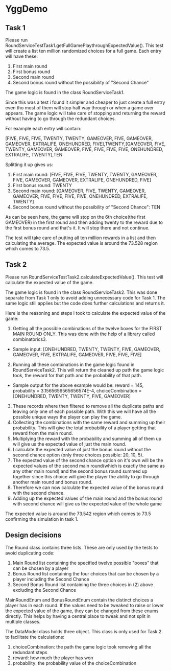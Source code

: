 # YggDemo


## Task 1

Please run RoundServiceTestTask1.getFullGamePlaythroughExpectedValue(). This test will create a list ten million randomized choices for a full game.
Each entry will have these:

1. First main round
2. First bonus round
3. Second main round
4. Second bonus round without the possibility of "Second Chance"

The game logic is found in the class RoundServiceTask1.

Since this was a test i found it simpler and cheaper to just create a full entry even tho most of them will stop half way through or when a game over appears. The game logic will take care of stopping and returning the reward without having to go through the redundant choices.

For example each entry will contain:

[FIVE, FIVE, FIVE, TWENTY, TWENTY, GAMEOVER, FIVE, GAMEOVER, GAMEOVER, EXTRALIFE, ONEHUNDRED, FIVE],TWENTY,[GAMEOVER, FIVE, TWENTY, GAMEOVER, GAMEOVER, FIVE, FIVE, FIVE, FIVE, ONEHUNDRED, EXTRALIFE, TWENTY],TEN

Splitting it up gives us:

1. First main round: [FIVE, FIVE, FIVE, TWENTY, TWENTY, GAMEOVER, FIVE, GAMEOVER, GAMEOVER, EXTRALIFE, ONEHUNDRED, FIVE]
2. First bonus round: TWENTY
3. Second main round: [GAMEOVER, FIVE, TWENTY, GAMEOVER, GAMEOVER, FIVE, FIVE, FIVE, FIVE, ONEHUNDRED, EXTRALIFE, TWENTY]
4. Second bonus round without the possibility of "Second Chance": TEN

As can be seen here, the game will stop on the 6th choice(the first GAMEOVER) in the first round and then adding twenty to the reward due to the first bonus round and that's it. It will stop there and not continue.

The test will take care of putting all ten million rewards in a list and then calculating the average.
The expected value is around the 73.528 region which comes to 73.5.



## Task 2

Please run RoundServiceTestTask2.calculateExpectedValue(). This test will calculate the expected value of the game.

The game logic is found in the class RoundServiceTask2. This was done separate from Task 1 only to avoid adding unnecessary code for Task 1. The same logic still applies but the code does further calculations and returns it.

Here is the reasoning and steps i took to calculate the expected value of the game:

1. Getting all the possible combinations of the twelve boxes for the FIRST MAIN ROUND ONLY. This was done with the help of a library called combinatorics3.
 * Sample input: [ONEHUNDRED, TWENTY, TWENTY, FIVE, GAMEOVER, GAMEOVER, FIVE, EXTRALIFE, GAMEOVER, FIVE, FIVE, FIVE]
2. Running all these combinations in the game logic found in RoundServiceTask2. This will return the cleaned up path the game logic took, the reward for that path and the probability of that path.
 * Sample output for the above example would be: reward = 145, probability = 3.1565656565656574E-4, choiceCombination = [ONEHUNDRED, TWENTY, TWENTY, FIVE, GAMEOVER]
3. These records where then filtered to remove all the duplicate paths and leaving only one of each possible path. With this we will have all the possible unique ways the player can play the game.
4. Collecting the combinations with the same reward and summing up their probability. This will give the total probability of a player getting that reward from the main round.
5. Multiplying the reward with the probability and summing all of them up will give us the expected value of just the main round.
6. I calculate the expected value of just the bonus round without the second chance option (only three choices possible: 20, 10, 5).
7. The expected value of the second chance option on it's own will be the expected values of the second main round(which is exactly the same as any other main round) and the second bonus round summed up together since this choice will give the player the ability to go through another main round and bonus round.
8. Therefore we can now calculate the expected value of the bonus round with the second chance.
9. Adding up the expected values of the main round and the bonus round with second chance will give us the expected value of the whole game

The expected value is around the 73.542 region which comes to 73.5 confirming the simulation in task 1.


## Design decisions

The Round class contains three lists. These are only used by the tests to avoid duplicating code:

1. Main Round list containing the specified twelve possible "boxes" that can be chosen by a player
2. Bonus Round list containing the four choices that can be chosen by a player including the Second Chance
3. Second Bonus Round list containing the three choices in (2) above excluding the Second Chance

MainRoundEnum and BonusRoundEnum contain the distinct choices a player has in each round. If the values need to be tweaked to raise or lower the expected value of the game, they can be changed from these enums directly. This helps by having a central place to tweak and not split in multiple classes.

The DataModel class holds three object. This class is only used for Task 2 to facilitate the calculations:

1. choiceCombination: the path the game logic took removing all the redundant steps
2. reward: how much the player has won
3. probability: the probability value of the choiceCombination
